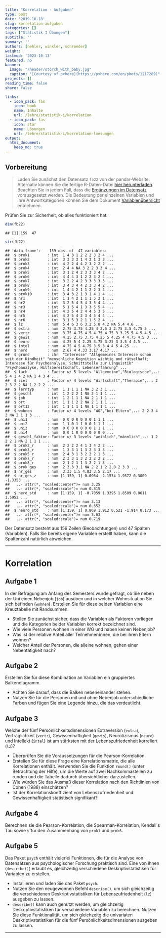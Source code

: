 ```yaml
---
title: "Korrelation - Aufgaben" 
type: post
date: '2019-10-18' 
slug: korrelation-aufgaben
categories: [] 
tags: ["Statistik I Übungen"] 
subtitle: ''
summary: '' 
authors: [nehler, winkler, schroeder]
weight:
lastmod: '2023-10-13'
featured: no
banner:
  image: "/header/storch_with_baby.jpg"
  caption: "[Courtesy of pxhere](https://pxhere.com/en/photo/1217289)"
projects: []
reading_time: false
share: false

links:
  - icon_pack: fas
    icon: book
    name: Inhalte
    url: /lehre/statistik-i/korrelation
  - icon_pack: fas
    icon: star
    name: Lösungen
    url: /lehre/statistik-i/korrelation-loesungen
output:
  html_document:
    keep_md: true
---
```



## Vorbereitung



> Laden Sie zunächst den Datensatz `fb22` von der pandar-Website. Alternativ können Sie die fertige R-Daten-Datei [<i class="fas fa-download"></i> hier herunterladen](/daten/fb22.rda). Beachten Sie in jedem Fall, dass die [Ergänzungen im Datensatz](/post/korrelation/#prep) vorausgesetzt werden. Die Bedeutung der einzelnen Variablen und ihre Antwortkategorien können Sie dem Dokument [Variablenübersicht](/lehre/statistik-i/variablen.pdf) entnehmen.

Prüfen Sie zur Sicherheit, ob alles funktioniert hat: 


```r
dim(fb22)
```

```
## [1] 159  47
```

```r
str(fb22)
```

```
## 'data.frame':	159 obs. of  47 variables:
##  $ prok1        : int  1 4 3 1 2 2 2 3 2 4 ...
##  $ prok2        : int  3 3 3 3 1 4 2 1 3 3 ...
##  $ prok3        : int  4 2 2 4 4 2 3 2 2 2 ...
##  $ prok4        : int  2 4 4 NA 3 2 2 3 3 4 ...
##  $ prok5        : int  3 1 2 4 2 3 3 3 4 2 ...
##  $ prok6        : int  4 4 4 3 1 2 2 3 2 4 ...
##  $ prok7        : int  3 2 2 4 2 3 3 3 3 3 ...
##  $ prok8        : int  3 4 3 4 4 2 3 3 4 2 ...
##  $ prok9        : int  1 4 4 2 1 1 2 2 3 4 ...
##  $ prok10       : int  3 4 3 2 1 3 1 4 1 4 ...
##  $ nr1          : int  1 1 4 2 1 1 1 5 2 1 ...
##  $ nr2          : int  3 2 5 4 5 4 3 5 4 4 ...
##  $ nr3          : int  5 1 5 4 1 3 3 5 5 4 ...
##  $ nr4          : int  4 2 5 4 2 4 4 5 3 5 ...
##  $ nr5          : int  4 2 5 4 2 3 4 5 4 4 ...
##  $ nr6          : int  3 1 5 3 2 1 1 5 2 4 ...
##  $ lz           : num  5.4 6 3 6 3.2 5.8 4.2 NA 5.4 4.6 ...
##  $ extra        : num  2.75 3.75 4.25 4 2.5 3 2.75 3.5 4.75 5 ...
##  $ vertr        : num  3.75 4.75 4.5 4.75 4.75 3 3.25 5 4.5 4.5 ...
##  $ gewis        : num  4.25 2.75 3.75 4.25 5 4.25 4 4.75 4.5 3 ...
##  $ neuro        : num  4.25 5 4 2.25 3.75 3.25 3 3.5 4 4.5 ...
##  $ intel        : num  4.75 4 5 4.75 3.5 3 4 4 5 4.25 ...
##  $ nerd         : num  2.67 4 4.33 3.17 4.17 ...
##  $ grund        : chr  "Interesse" "Allgemeines Interesse schon seit der Kindheit" "menschliche Kognition wichtig und rätselhaft; Interesse für Psychoanalyse; Schnittstelle zur Linguistik" "Psychoanalyse, Hilfsbereitschaft, Lebenserfahrung" ...
##  $ fach         : Factor w/ 5 levels "Allgemeine","Biologische",..: 5 4 1 4 2 NA 1 4 3 4 ...
##  $ ziel         : Factor w/ 4 levels "Wirtschaft","Therapie",..: 2 2 3 2 2 NA 1 2 2 2 ...
##  $ lerntyp      : num  1 1 1 1 1 NA 3 2 3 1 ...
##  $ geschl       : int  1 2 2 2 1 NA 2 1 1 1 ...
##  $ job          : int  1 2 1 1 1 NA 2 1 1 1 ...
##  $ ort          : int  1 1 1 2 2 NA 2 1 1 1 ...
##  $ ort12        : int  1 1 1 1 1 NA 1 1 1 1 ...
##  $ wohnen       : Factor w/ 4 levels "WG","bei Eltern",..: 2 2 3 4 2 NA 2 1 1 3 ...
##  $ uni1         : num  0 0 0 0 0 0 0 1 1 1 ...
##  $ uni2         : num  1 1 0 1 1 0 0 1 1 1 ...
##  $ uni3         : num  0 0 0 0 0 0 0 1 1 1 ...
##  $ uni4         : num  0 0 1 0 0 0 0 0 0 0 ...
##  $ geschl_faktor: Factor w/ 3 levels "weiblich","männlich",..: 1 2 2 2 1 NA 2 1 1 1 ...
##  $ prok2_r      : num  2 2 2 2 4 1 3 4 2 2 ...
##  $ prok3_r      : num  1 3 3 1 1 3 2 3 3 3 ...
##  $ prok5_r      : num  2 4 3 1 3 2 2 2 1 3 ...
##  $ prok7_r      : num  2 3 3 1 3 2 2 2 2 2 ...
##  $ prok8_r      : num  2 1 2 1 1 3 2 2 1 3 ...
##  $ prok_ges     : num  2 3.3 3.1 NA 2 2.1 2 2.8 2 3.3 ...
##  $ nr_ges       : num  3.33 1.5 4.83 3.5 2.17 ...
##  $ nr_ges_z     : num [1:159, 1] 0.0964 -2.1534 1.9372 0.3009 -1.3353 ...
##   ..- attr(*, "scaled:center")= num 3.25
##   ..- attr(*, "scaled:scale")= num 0.815
##  $ nerd_std     : num [1:159, 1] -0.7059 1.3395 1.8509 0.0611 1.5952 ...
##   ..- attr(*, "scaled:center")= num 3.13
##   ..- attr(*, "scaled:scale")= num 0.652
##  $ neuro_std    : num [1:159, 1] 0.869 1.912 0.521 -1.914 0.173 ...
##   ..- attr(*, "scaled:center")= num 3.63
##   ..- attr(*, "scaled:scale")= num 0.719
```

Der Datensatz besteht aus 159 Zeilen (Beobachtungen) und 47 Spalten (Variablen). Falls Sie bereits eigene Variablen erstellt haben, kann die Spaltenzahl natürlich abweichen.

***
# Korrelation

## Aufgabe 1

In der Befragung am Anfang des Semesters wurde gefragt, ob Sie neben der Uni einen Nebenjob (`job`) ausüben und in welcher Wohnsituation Sie sich befinden (`wohnen`). Erstellen Sie für diese beiden Variablen eine Kreuztabelle mit Randsummen.

  * Stellen Sie zunächst sicher, dass die Variablen als Faktoren vorliegen und die Kategorien beider Variablen korrekt bezeichnet sind. 
  * Wie viele Personen wohnen in einer WG und haben keinen Nebenjob? 
  * Was ist der relative Anteil aller Teilnehmer:innen, die bei ihren Eltern wohnen?
  * Welcher Anteil der Personen, die alleine wohnen, gehen einer Nebentätigkeit nach?

## Aufgabe 2

Erstellen Sie für diese Kombination an Variablen ein gruppiertes Balkendiagramm.

  * Achten Sie darauf, dass die Balken nebeneinander stehen.
  * Nutzen Sie für die Personen mit und ohne Nebenjob unterschiedliche Farben und fügen Sie eine Legende hinzu, die das verdeutlicht.


## Aufgabe 3

Welche der fünf Persönlichkeitsdimensionen Extraversion (`extra`), Verträglichkeit (`vertr`), Gewissenhaftigkeit (`gewis`), Neurotizismus (`neuro`) und Intellekt (`intel`) ist am stärksten mit der Lebenszufriedenheit korreliert (`lz`)?

  * Überprüfen Sie die Voraussetzungen für die Pearson-Korrelation.
  * Erstellen Sie für diese Frage eine Korrelationsmatrix, die alle Korrelationen enthält. Verwenden Sie die Funktion `round()` (unter Betrachtung der Hilfe), um die Werte auf zwei Nachkommastellen zu runden und die Tabelle dadurch übersichtlicher darzustellen.
  * Wie würden Sie das Ausmaß dieser Korrelation nach den Richtlinien von Cohen (1988) einschätzen?
  * Ist der Korrelationskoeffizient von Lebenszufriedenheit und Gewissenhaftigkeit statistisch signifikant?

## Aufgabe 4
Berechnen sie die Pearson-Korrelation, die Spearman-Korrelation, Kendall's Tau sowie $\hat{\gamma}$ für den Zusammenhang von `prok1` und `prok6`.

## Aufgabe 5

Das Paket `psych` enthält vielerlei Funktionen, die für die Analyse von Datensätzen aus psychologischer Forschung praktisch sind. Eine von ihnen (`describe()`) erlaubt es, gleichzeitig verschiedene Deskriptivstatistiken für Variablen zu erstellen.

  * Installieren und laden Sie das Paket `psych`.
  * Nutzen Sie den neugewonnen Befehl `describe()`, um sich gleichzeitig die verschiedenen Deskriptivstatistiken für Lebenszufriedenheit (`lz`) ausgeben zu lassen. 
  * `describe()` kann auch genutzt werden, um gleichzeitig Deskriptivstatistiken für verschiedene Variablen zu berechnen. Nutzen Sie diese Funktionalität, um sich gleichzeitg die univariaten Deskriptivstatistiken für die fünf Persönlichkeitsdimensionen ausgeben zu lassen.
    
***
